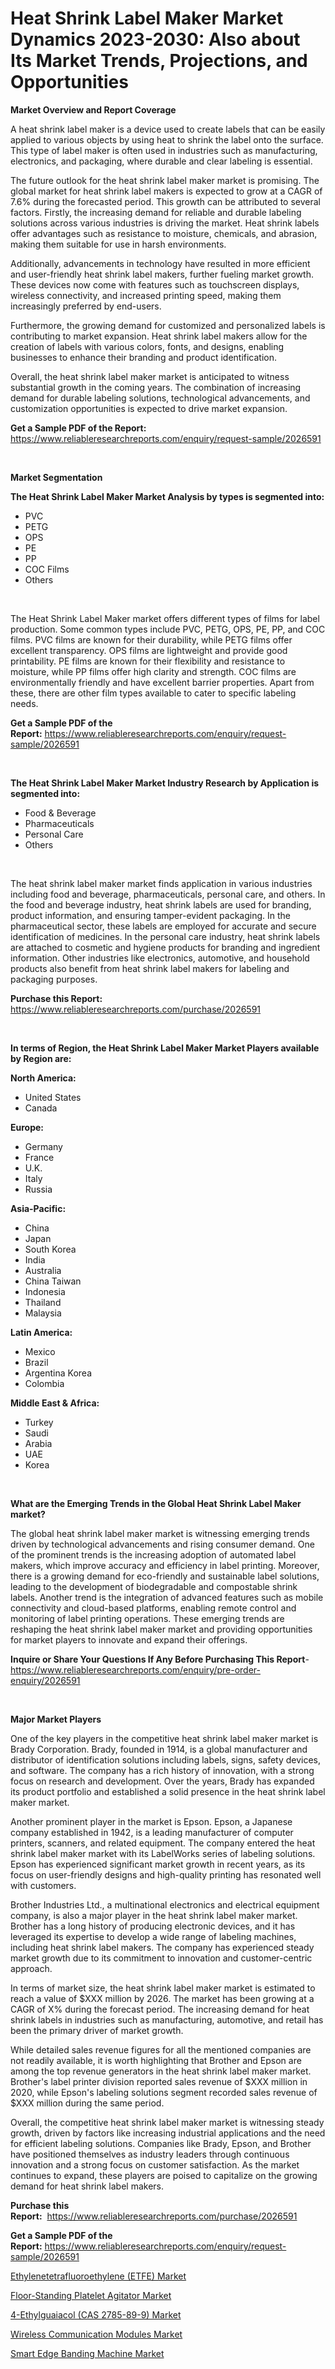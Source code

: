 <p><h1>Heat Shrink Label Maker Market Dynamics 2023-2030: Also about Its Market Trends, Projections, and Opportunities</h1></p><p><strong>Market Overview and Report Coverage</strong></p>
<p><p>A heat shrink label maker is a device used to create labels that can be easily applied to various objects by using heat to shrink the label onto the surface. This type of label maker is often used in industries such as manufacturing, electronics, and packaging, where durable and clear labeling is essential.</p><p>The future outlook for the heat shrink label maker market is promising. The global market for heat shrink label makers is expected to grow at a CAGR of 7.6% during the forecasted period. This growth can be attributed to several factors. Firstly, the increasing demand for reliable and durable labeling solutions across various industries is driving the market. Heat shrink labels offer advantages such as resistance to moisture, chemicals, and abrasion, making them suitable for use in harsh environments.</p><p>Additionally, advancements in technology have resulted in more efficient and user-friendly heat shrink label makers, further fueling market growth. These devices now come with features such as touchscreen displays, wireless connectivity, and increased printing speed, making them increasingly preferred by end-users.</p><p>Furthermore, the growing demand for customized and personalized labels is contributing to market expansion. Heat shrink label makers allow for the creation of labels with various colors, fonts, and designs, enabling businesses to enhance their branding and product identification.</p><p>Overall, the heat shrink label maker market is anticipated to witness substantial growth in the coming years. The combination of increasing demand for durable labeling solutions, technological advancements, and customization opportunities is expected to drive market expansion.</p></p>
<p><strong>Get a Sample PDF of the Report:</strong> <a href="https://www.reliableresearchreports.com/enquiry/request-sample/2026591">https://www.reliableresearchreports.com/enquiry/request-sample/2026591</a></p>
<p>&nbsp;</p>
<p><strong>Market Segmentation</strong></p>
<p><strong>The Heat Shrink Label Maker Market Analysis by types is segmented into:</strong></p>
<p><ul><li>PVC</li><li>PETG</li><li>OPS</li><li>PE</li><li>PP</li><li>COC Films</li><li>Others</li></ul></p>
<p>&nbsp;</p>
<p><p>The Heat Shrink Label Maker market offers different types of films for label production. Some common types include PVC, PETG, OPS, PE, PP, and COC films. PVC films are known for their durability, while PETG films offer excellent transparency. OPS films are lightweight and provide good printability. PE films are known for their flexibility and resistance to moisture, while PP films offer high clarity and strength. COC films are environmentally friendly and have excellent barrier properties. Apart from these, there are other film types available to cater to specific labeling needs.</p></p>
<p><strong>Get a Sample PDF of the Report:</strong>&nbsp;<a href="https://www.reliableresearchreports.com/enquiry/request-sample/2026591">https://www.reliableresearchreports.com/enquiry/request-sample/2026591</a></p>
<p>&nbsp;</p>
<p><strong>The Heat Shrink Label Maker Market Industry Research by Application is segmented into:</strong></p>
<p><ul><li>Food & Beverage</li><li>Pharmaceuticals</li><li>Personal Care</li><li>Others</li></ul></p>
<p>&nbsp;</p>
<p><p>The heat shrink label maker market finds application in various industries including food and beverage, pharmaceuticals, personal care, and others. In the food and beverage industry, heat shrink labels are used for branding, product information, and ensuring tamper-evident packaging. In the pharmaceutical sector, these labels are employed for accurate and secure identification of medicines. In the personal care industry, heat shrink labels are attached to cosmetic and hygiene products for branding and ingredient information. Other industries like electronics, automotive, and household products also benefit from heat shrink label makers for labeling and packaging purposes.</p></p>
<p><strong>Purchase this Report:</strong>&nbsp; <a href="https://www.reliableresearchreports.com/purchase/2026591">https://www.reliableresearchreports.com/purchase/2026591</a></p>
<p>&nbsp;</p>
<p><strong>In terms of Region, the Heat Shrink Label Maker Market Players available by Region are:</strong></p>
<p>
    <p> <strong> North America: </strong>
        <ul>
            <li>United States</li>
            <li>Canada</li>
        </ul>
        </p> 
    <p> <strong> Europe: </strong>
        <ul>
            <li>Germany</li>
            <li>France</li>
            <li>U.K.</li>
            <li>Italy</li>
            <li>Russia</li>
        </ul>
        </p> 
    <p> <strong> Asia-Pacific: </strong>
        <ul>
            <li>China</li>
            <li>Japan</li>
            <li>South Korea</li>
            <li>India</li>
            <li>Australia</li>
            <li>China Taiwan</li>
            <li>Indonesia</li>
            <li>Thailand</li>
            <li>Malaysia</li>
        </ul>
        </p> 
    <p> <strong> Latin America: </strong>
        <ul>
            <li>Mexico</li>
            <li>Brazil</li>
            <li>Argentina Korea</li>
            <li>Colombia</li>
        </ul>
        </p> 
    <p> <strong> Middle East & Africa: </strong>
        <ul>
            <li>Turkey</li>
            <li>Saudi</li>
            <li>Arabia</li>
            <li>UAE</li>
            <li>Korea</li>
        </ul>
    </p>
    </p>
<p>&nbsp;</p>
<p><strong>What are the Emerging Trends in the Global Heat Shrink Label Maker market?</strong></p>
<p><p>The global heat shrink label maker market is witnessing emerging trends driven by technological advancements and rising consumer demand. One of the prominent trends is the increasing adoption of automated label makers, which improve accuracy and efficiency in label printing. Moreover, there is a growing demand for eco-friendly and sustainable label solutions, leading to the development of biodegradable and compostable shrink labels. Another trend is the integration of advanced features such as mobile connectivity and cloud-based platforms, enabling remote control and monitoring of label printing operations. These emerging trends are reshaping the heat shrink label maker market and providing opportunities for market players to innovate and expand their offerings.</p></p>
<p><strong>Inquire or Share Your Questions If Any Before Purchasing This Report</strong>- <a href="https://www.reliableresearchreports.com/enquiry/pre-order-enquiry/2026591">https://www.reliableresearchreports.com/enquiry/pre-order-enquiry/2026591</a></p>
<p>&nbsp;</p>
<p><strong>Major Market Players</strong></p>
<p><p>One of the key players in the competitive heat shrink label maker market is Brady Corporation. Brady, founded in 1914, is a global manufacturer and distributor of identification solutions including labels, signs, safety devices, and software. The company has a rich history of innovation, with a strong focus on research and development. Over the years, Brady has expanded its product portfolio and established a solid presence in the heat shrink label maker market.</p><p>Another prominent player in the market is Epson. Epson, a Japanese company established in 1942, is a leading manufacturer of computer printers, scanners, and related equipment. The company entered the heat shrink label maker market with its LabelWorks series of labeling solutions. Epson has experienced significant market growth in recent years, as its focus on user-friendly designs and high-quality printing has resonated well with customers.</p><p>Brother Industries Ltd., a multinational electronics and electrical equipment company, is also a major player in the heat shrink label maker market. Brother has a long history of producing electronic devices, and it has leveraged its expertise to develop a wide range of labeling machines, including heat shrink label makers. The company has experienced steady market growth due to its commitment to innovation and customer-centric approach.</p><p>In terms of market size, the heat shrink label maker market is estimated to reach a value of $XXX million by 2026. The market has been growing at a CAGR of X% during the forecast period. The increasing demand for heat shrink labels in industries such as manufacturing, automotive, and retail has been the primary driver of market growth.</p><p>While detailed sales revenue figures for all the mentioned companies are not readily available, it is worth highlighting that Brother and Epson are among the top revenue generators in the heat shrink label maker market. Brother's label printer division reported sales revenue of $XXX million in 2020, while Epson's labeling solutions segment recorded sales revenue of $XXX million during the same period.</p><p>Overall, the competitive heat shrink label maker market is witnessing steady growth, driven by factors like increasing industrial applications and the need for efficient labeling solutions. Companies like Brady, Epson, and Brother have positioned themselves as industry leaders through continuous innovation and a strong focus on customer satisfaction. As the market continues to expand, these players are poised to capitalize on the growing demand for heat shrink label makers.</p></p>
<p><strong>Purchase this Report:</strong>&nbsp;&nbsp;<a href="https://www.reliableresearchreports.com/purchase/2026591">https://www.reliableresearchreports.com/purchase/2026591</a></p>
<p></p>
<p><strong>Get a Sample PDF of the Report:</strong>&nbsp;<a href="https://www.reliableresearchreports.com/enquiry/request-sample/2026591">https://www.reliableresearchreports.com/enquiry/request-sample/2026591</a></p>
<p><p><a href="https://medium.com/@noemiharvey05/ethylenetetrafluoroethylene-etfe-market-trends-forecast-and-competitive-analysis-to-2030-64085d07158c">Ethylenetetrafluoroethylene (ETFE) Market</a></p><p><a href="https://github.com/mahnoor2003/Market-Research-Report-List-1/blob/main/floor-standing-platelet-agitator-market.md">Floor-Standing Platelet Agitator Market</a></p><p><a href="https://medium.com/@adolfoadams1988/4-ethylguaiacol-cas-2785-89-9-market-furnishes-information-on-market-share-market-trends-and-97e53171d96f">4-Ethylguaiacol (CAS 2785-89-9) Market</a></p><p><a href="https://www.linkedin.com/pulse/wireless-communication-modules-market-challenges-lupif/">Wireless Communication Modules Market</a></p><p><a href="https://github.com/abdelrhmankishk22/Market-Research-Report-List-1/blob/main/smart-edge-banding-machine-market.md">Smart Edge Banding Machine Market</a></p></p>